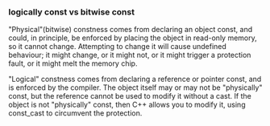 ### logically const vs bitwise const

"Physical"(bitwise) constness comes from declaring an object const, and could, in principle, be enforced by placing the object in read-only memory, so it cannot change. Attempting to change it will cause undefined behaviour; it might change, or it might not, or it might trigger a protection fault, or it might melt the memory chip.

"Logical" constness comes from declaring a reference or pointer const, and is enforced by the compiler. The object itself may or may not be "physically" const, but the reference cannot be used to modify it without a cast. If the object is not "physically" const, then C++ allows you to modify it, using const_cast to circumvent the protection.